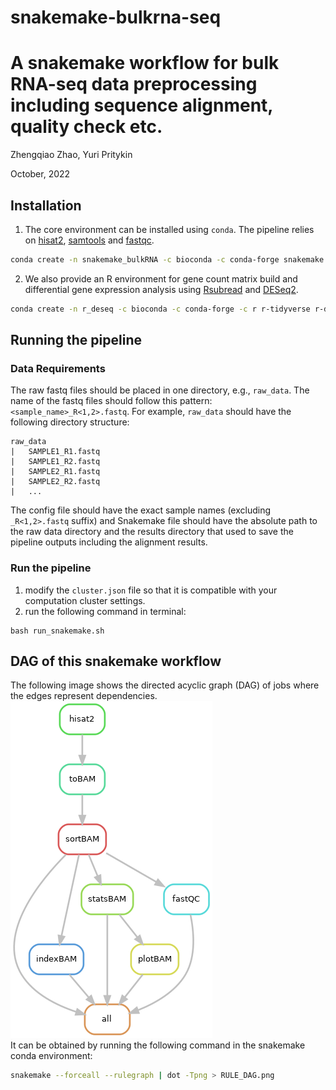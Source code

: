 # snakemake-bulkrna-seq
A snakemake workflow for bulk RNA-seq data preprocessing including sequence alignment, quality check etc.
================
Zhengqiao Zhao, Yuri Pritykin

October, 2022

Installation
------------
1. The core environment can be installed using `conda`. The pipeline relies on [hisat2](http://daehwankimlab.github.io/hisat2/), [samtools](http://www.htslib.org/doc/samtools.html) and [fastqc](https://www.bioinformatics.babraham.ac.uk/projects/fastqc/).
```bash
conda create -n snakemake_bulkRNA -c bioconda -c conda-forge snakemake hisat2 samtools fastqc gnuplot
```
2. We also provide an R environment for gene count matrix build and differential gene expression analysis using [Rsubread](https://subread.sourceforge.net/featureCounts.html) and [DESeq2](https://bioconductor.org/packages/devel/bioc/vignettes/Glimma/inst/doc/DESeq2.html).
```bash
conda create -n r_deseq -c bioconda -c conda-forge -c r r-tidyverse r-data.table bioconductor-deseq2 bioconductor-rtracklayer bioconductor-summarizedexperiment bioconductor-rsubread r-pheatmap
```
Running the pipeline
---------------------------
### Data Requirements
The raw fastq files should be placed in one directory, e.g., `raw_data`. The name of the fastq files should follow this pattern: `<sample_name>_R<1,2>.fastq`. For example, `raw_data` should have the following directory structure:
```
raw_data
|   SAMPLE1_R1.fastq
|   SAMPLE1_R2.fastq
|   SAMPLE2_R1.fastq
|   SAMPLE2_R2.fastq
|   ...
```
The config file should have the exact sample names (excluding `_R<1,2>.fastq` suffix) and Snakemake file should have the absolute path to the raw data directory and the results directory that used to save the pipeline outputs including the alignment results.
### Run the pipeline
1. modify the `cluster.json` file so that it is compatible with your computation cluster settings.
2. run the following command in terminal:
```
bash run_snakemake.sh
```
DAG of this snakemake workflow
---------------------------
The following image shows the directed acyclic graph (DAG) of jobs where the edges represent dependencies.        
![RULE-DAG](RULE_DAG.png)        
It can be obtained by running the following command in the snakemake conda environment:
```bash
snakemake --forceall --rulegraph | dot -Tpng > RULE_DAG.png
```
